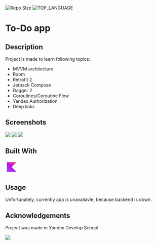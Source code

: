 ![Repo Size](https://img.shields.io/github/languages/code-size/Kartofanych/android-todo-app-MVVM.svg?style=for-the-badge) ![TOP_LANGUAGE](https://img.shields.io/github/languages/top/Kartofanych/android-todo-app-MVVM.svg?style=for-the-badge) 
    
# To-Do app

## Description

Project is made to learn following topics:

- MVVM architecture
- Room
- Retrofit 2
- Jetpack Compose
- Dagger 2
- Coroutines/Coroutine Flow
- Yandex Authorization
- Deep links

## Screenshots
<p float="left">
  <img src="https://github.com/Kartofanych/android-todo-app-MVVM/blob/read_me/Screenshot_20230920_122425_ToDoApp.jpg" height="500px"/>
  <img src="https://github.com/Kartofanych/android-todo-app-MVVM/blob/read_me/Screenshot_20230920_122438_ToDoApp.jpg" height="500px" />
  <img src="https://github.com/Kartofanych/android-todo-app-MVVM/blob/read_me/Screenshot_20230920_122457_ToDoApp.jpg" height="500px"/>
</p>


## Built With

<a href="https://kotlinlang.org/"><img src="https://raw.githubusercontent.com/devicons/devicon/master/icons/kotlin/kotlin-original.svg" height="40px" width="40px" /></a>

## Usage

Unfortunately, currently app is unavailavle, because backend is down.

## Acknowledgements

Project was made in Yandex Develop School

<a href="https://t.me/karim_nasybullin"><img src="https://img.shields.io/static/v1?message=Telegram&logo=telegram&label=&color=2CA5E0&logoColor=white&labelColor=&style=for-the-badge" height="40px" /></a>

